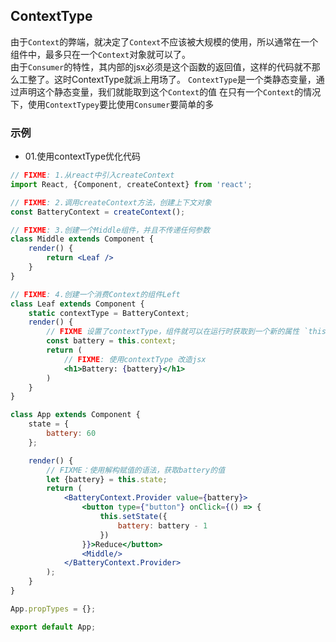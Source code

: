 ## ContextType

由于`Context`的弊端，就决定了`Context`不应该被大规模的使用，所以通常在一个组件中，最多只在一个`Context`对象就可以了。  
由于`Consumer`的特性，其内部的jsx必须是这个函数的返回值，这样的代码就不那么工整了。这时ContextType就派上用场了。
`ContextType`是一个类静态变量，通过声明这个静态变量，我们就能取到这个`Context`的值
在只有一个`Context`的情况下，使用`ContextTypey`要比使用`Consumer`要简单的多

### 示例
- 01.使用contextType优化代码 
```jsx harmony
// FIXME: 1.从react中引入createContext
import React, {Component, createContext} from 'react';

// FIXME: 2.调用createContext方法，创建上下文对象
const BatteryContext = createContext();

// FIXME: 3.创建一个Middle组件，并且不传递任何参数
class Middle extends Component {
	render() {
		return <Leaf />
	}
}

// FIXME: 4.创建一个消费Context的组件Left
class Leaf extends Component {
	static contextType = BatteryContext;
	render() {
		// FIXME 设置了contextType，组件就可以在运行时获取到一个新的属性 `this.context`
		const battery = this.context;
		return (
			// FIXME: 使用contextType 改造jsx
			<h1>Battery: {battery}</h1>
		)
	}
}

class App extends Component {
	state = {
		battery: 60
	};

	render() {
		// FIXME：使用解构赋值的语法，获取battery的值
		let {battery} = this.state;
		return (
			<BatteryContext.Provider value={battery}>
				<button type={"button"} onClick={() => {
					this.setState({
						battery: battery - 1
					})
				}}>Reduce</button>
				<Middle/>
			</BatteryContext.Provider>
		);
	}
}

App.propTypes = {};

export default App;
```

